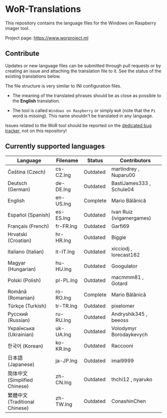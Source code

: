 # WoR-Translations
This repository contains the language files for the Windows on Raspberry imager tool.

Project page: https://www.worproject.ml

## Contribute
Updates or new language files can be submitted through pull requests or by creating an issue and attaching the translation file to it. See the status of the existing translations below.

The file structure is very similar to INI configuration files.

* The meaning of the translated phrases should be as close as possible to the **English** translation.

* The tool is called `Windows on Raspberry` or simply `WoR` (note that the `Pi` word is missing). This name shouldn't be translated in any language. 

Issues related to the WoR tool should be reported on the [dedicated bug tracker](https://www.worproject.ml/bugtracker), not on this repository!

## Currently supported languages

| Language                      | Filename  | Status   | Contributors 
| ----------------------------- | --------- | -------- | --------------
| Čeština (Czech)               | cs-CZ.lng | Outdated | martindrey , Nuparu00
| Deutsch (German)              | de-DE.lng | Outdated | BastiJames333 , Schule04 
| English                       | en-US.lng | Complete | Mario Bălănică
| Español (Spanish)             | es-ES.lng | Outdated | Ivan Ruiz (ivigamergames) 
| Français (French)             | fr-FR.lng | Outdated | Garfi69
| Hrvatski (Croatian)           | hr-HR.lng | Outdated | Biggie 
| Italiano (Italian)            | it-IT.lng | Outdated | xicciodj , lorecast162 
| Magyar (Hungarian)            | hu-HU.lng | Outdated | Googulator 
| Polski (Polish)               | pl-PL.lng | Outdated | macmmm81 , Gotard
| Română (Romanian)             | ro-RO.lng | Complete | Mario Bălănică
| Türkçe (Turkish)              | tr-TR.lng | Outdated | pixelomer
| Русский (Russian)             | ru-RU.lng | Outdated | Andryshik345 , beeoss
| Українська (Ukrainian)        | uk-UA.lng | Outdated | Volodymyr Borodaykevych
| 한국어 (Korean)               | ko-KR.lng | Outdated | Raccooni
| 日本語 (Japanese)             | ja-JP.lng | Outdated | imai9999
| 简体中文 (Simplified Chinese) | zh-CN.lng | Outdated | thchi12 , nyaruko
| 繁體中文 (Traditional Chinese)| zh-TW.lng | Outdated | ConashinChen